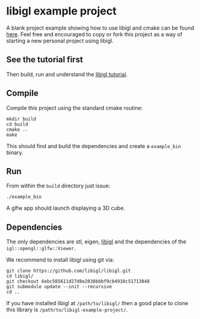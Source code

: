 # libigl example project

A blank project example showing how to use libigl and cmake can be found
[here](https://github.com/libigl/libigl-example-project). Feel free and
encouraged to copy or fork this project as a way of starting a new personal
project using libigl.

## See the tutorial first

Then build, run and understand the [libigl tutorial](./tutorial.md).

## Compile

Compile this project using the standard cmake routine:

    mkdir build
    cd build
    cmake ..
    make

This should find and build the dependencies and create a `example_bin` binary.

## Run

From within the `build` directory just issue:

    ./example_bin

A glfw app should launch displaying a 3D cube.

## Dependencies

The only dependencies are stl, eigen, [libigl](https://libigl.github.io/) and
the dependencies of the `igl::opengl::glfw::Viewer`.

We recommend to install libigl using git via:

    git clone https://github.com/libigl/libigl.git
    cd libigl/
    git checkout 6ebc585611d27d8e2038bbbf9cb4910c51713848
    git submodule update --init --recursive
    cd ..

If you have installed libigl at `/path/to/libigl/` then a good place to clone
this library is `/path/to/libigl-example-project/`.
